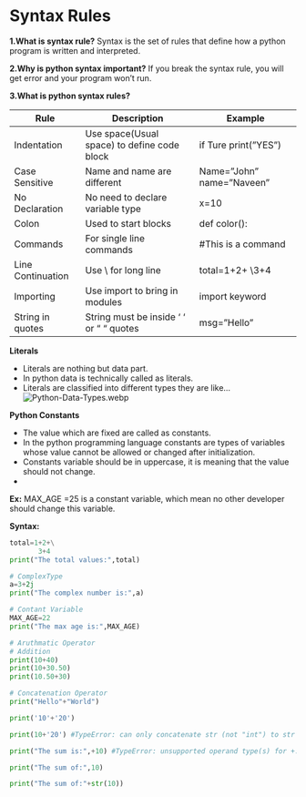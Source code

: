 # Syntax Rules
**1.What is syntax rule?**
  Syntax is the set of rules that define how a python program is written and interpreted.
  
**2.Why is python syntax important?**
  If you break the syntax rule, you will get error and your program won’t run.
  
**3.What is python syntax rules?**

  |             **Rule** |                           **Description** |                  **Example** |
  | --- | --- | --- |
  | Indentation | Use space(Usual space) to define code block | if Ture print(”YES”) |
  | Case Sensitive | Name and name are different | Name=”John”   name=”Naveen” |
  | No Declaration | No need to declare variable type | x=10 |
  | Colon | Used to start blocks | def color(): |
  | Commands | For single line commands | #This is a command |
  | Line Continuation | Use \ for long line | total=1+2+                               \3+4   |
  | Importing | Use import to bring in modules | import keyword |
  | String in quotes | String must be inside ‘ ‘ or “ “ quotes | msg=”Hello” |

**Literals**
  - Literals are nothing but data part.
  - In python data is technically called as literals.
  - Literals are classified into different types they are like…
![Python-Data-Types.webp](attachment:a6defacb-59f1-47ad-ad56-a20308b3af75:Python-Data-Types.webp)

**Python Constants**
  - The value which are fixed are called as constants.
  - In the python programming language constants are types of variables whose value cannot be allowed or changed after initialization.
  - Constants variable should be in uppercase, it is meaning that the value should not change.
  - 
**Ex:** 
    MAX_AGE =25
    is a constant variable, which mean no other developer should change this variable.
    
**Syntax:**
  ```python
  total=1+2+\
         3+4
  print("The total values:",total)

  # ComplexType
  a=3+2j
  print("The complex number is:",a)

  # Contant Variable
  MAX_AGE=22
  print("The max age is:",MAX_AGE)

  # Aruthmatic Operator
  # Addition
  print(10+40)
  print(10+30.50)
  print(10.50+30)

  # Concatenation Operator
  print("Hello"+"World")

  print('10'+'20')

  print(10+'20') #TypeError: can only concatenate str (not "int") to str

  print("The sum is:",+10) #TypeError: unsupported operand type(s) for +: 'str' and 'int'

  print("The sum of:",10)

  print("The sum of:"+str(10))
  ```
